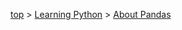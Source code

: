 <!-- パンくずリスト -->
[top](../index.md) > [Learning Python](./learning_pandas.md) > [About Pandas](./learning_pandas.md)
